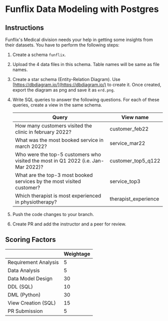 # Funflix Data Modeling with Postgres

## Instructions

Funflix's Medical division needs your help in getting some insights from their datasets. You have to perform the following steps:

1. Create a schema `funflix`.
2. Upload the 4 data files in this schema. Table names will be same as file names.
3. Create a star schema (Entity-Relation Diagram). Use [https://dbdiagram.io/](https://dbdiagram.io/) to create it. Once created, export the diagram as png and save it as `erd.png`.
4. Write SQL queries to answer the following questions. For each of these queries, create a view in the same schema.
   
    | Query | View name |
    | --- | --- |
    | How many customers visited the clinic in february 2022? | customer_feb22 |
    | What was the most booked service in march 2022? | service_mar22 |
    | Who were the top-5 customers who visited the most in Q1 2022 (i.e. Jan-Mar 2022)? | customer_top5_q122 |
    | What are the top-3 most booked services by the most visited customer? | service_top3 |
    | Which therapist is most experienced in physiotherapy? | therapist_experience |

5. Push the code changes to your branch.
6. Create PR and add the instructor and a peer for review.

## Scoring Factors

|                               | Weightage |
| - | - |
| Requirement Analysis          | 5  |
| Data Analysis                 | 5  |
| Data Model Design             | 30 |
| DDL (SQL)                     | 10 |
| DML (Python)                  | 30 |
| View Creation (SQL)           | 15 |
| PR Submission                 | 5  |
